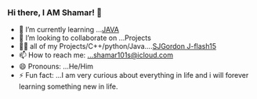 ### Hi there, I AM Shamar! 👋

- 🔭 I’m currently learning ...[JAVA](https://github.com/J-flash15/Program-Design-and-Abstraction-Java-)
- 👯 I’m looking to collaborate on ...Projects
- 👨‍💻 all of my Projects/C++/python/Java....[SJGordon
J-flash15](https://github.com/J-flash15)
- 📫 How to reach me: ...shamar101s@icloud.com
- 😄 Pronouns: ...He/Him
- ⚡ Fun fact: ...I am very curious about everything in life and i will forever learning something new in life. 

